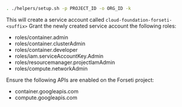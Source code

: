 ```bash
. ./helpers/setup.sh -p PROJECT_ID -o ORG_ID -k
```

This will create a service account called `cloud-foundation-forseti-<suffix>`
Grant the newly created service account the following roles:
- roles/container.admin
- roles/container.clusterAdmin
- roles/container.developer
- roles/iam.serviceAccountKey.Admin
- roles/resourcemanager.projectIamAdmin
- roles/compute.networkAdmin

Ensure the following APIs are enabled on the Forseti project:
- container.googleapis.com
- compute.googleapis.com
